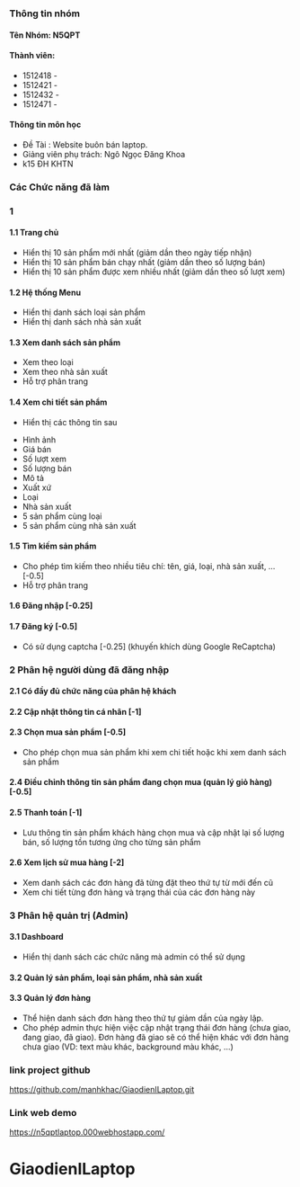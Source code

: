 ### Thông tin nhóm ###
#### Tên Nhóm: N5QPT ###
#### Thành viên: ####
- 1512418 - 
- 1512421 - 
- 1512432 - 
- 1512471 - 
#### Thông tin môn học ####
- Đề Tài : Website buôn bán laptop.
- Giảng viên phụ trách: Ngô Ngọc Đăng Khoa
- k15 ĐH KHTN
### Các Chức năng đã làm
### 1 ###
#### 1.1 Trang chủ ####
- Hiển thị 10 sản phẩm mới nhất (giảm dần theo ngày tiếp nhận)
- Hiển thị 10 sản phẩm bán chạy nhất (giảm dần theo số lượng bán)
- Hiển thị 10 sản phẩm được xem nhiều nhất (giảm dần theo số lượt xem)

#### 1.2 Hệ thống Menu ####
- Hiển thị danh sách loại sản phẩm 
- Hiển thị danh sách nhà sản xuất 
#### 1.3 Xem danh sách sản phẩm ####
- Xem theo loại 
- Xem theo nhà sản xuất 
- Hỗ trợ phân trang
#### 1.4 Xem chi tiết sản phẩm ####
- Hiển thị các thông tin sau 
 + Hình ảnh
 + Giá bán
 + Số lượt xem
 + Số lượng bán
 + Mô tả
 + Xuất xứ
 + Loại
 + Nhà sản xuất
 + 5 sản phẩm cùng loại
 + 5 sản phẩm cùng nhà sản xuất 
#### 1.5 Tìm kiếm sản phẩm ####
- Cho phép tìm kiếm theo nhiều tiêu chí: tên, giá, loại, nhà sản xuất, … [-0.5]
- Hỗ trợ phân trang
#### 1.6 Đăng nhập [-0.25] ####
#### 1.7 Đăng ký [-0.5] ####
- Có sử dụng captcha [-0.25] (khuyến khích dùng Google ReCaptcha)
### 2 Phân hệ người dùng đã đăng nhập ###
#### 2.1 Có đầy đủ chức năng của phân hệ khách ####
#### 2.2 Cập nhật thông tin cá nhân [-1] ####
#### 2.3 Chọn mua sản phẩm [-0.5] ####
- Cho phép chọn mua sản phẩm khi xem chi tiết hoặc khi xem danh sách
sản phẩm
#### 2.4 Điều chỉnh thông tin sản phẩm đang chọn mua (quản lý giỏ hàng) [-0.5] ####
#### 2.5 Thanh toán [-1] ####
- Lưu thông tin sản phẩm khách hàng chọn mua và cập nhật lại số lượng
bán, số lượng tồn tương ứng cho từng sản phẩm
#### 2.6 Xem lịch sử mua hàng [-2] ####
- Xem danh sách các đơn hàng đã từng đặt theo thứ tự từ mới đến cũ
- Xem chi tiết từng đơn hàng và trạng thái của các đơn hàng này
### 3 Phân hệ quản trị (Admin) ###
#### 3.1 Dashboard ####
- Hiển thị danh sách các chức năng mà admin có thể sử dụng
#### 3.2 Quản lý sản phẩm, loại sản phẩm, nhà sản xuất ####
#### 3.3 Quản lý đơn hàng ####
- Thể hiện danh sách đơn hàng theo thứ tự giảm dần của ngày lập.
- Cho phép admin thực hiện việc cập nhật trạng thái đơn hàng (chưa giao,
đang giao, đã giao). Đơn hàng đã giao sẽ có thể hiện khác với đơn hàng
chưa giao (VD: text màu khác, background màu khác, …)

### link project github ###
https://github.com/manhkhac/GiaodienILaptop.git
### Link web demo ###
https://n5qptlaptop.000webhostapp.com/
# GiaodienILaptop
